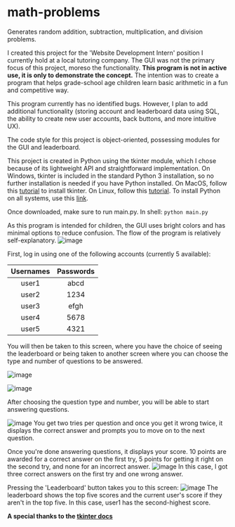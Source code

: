 # math-problems
Generates random addition, subtraction, multiplication, and division problems. 

I created this project for the 'Website Development Intern' position I currently hold at a local tutoring company. The GUI was not the primary focus of this project, moreso the functionality. __This program is not in active use, it is only to demonstrate the concept.__ The intention was to create a program that helps grade-school age children learn basic arithmetic in a fun and competitive way.

This program currently has no identified bugs. However, I plan to add additional functionality (storing account and leaderboard data using SQL, the ability to create new user accounts, back buttons, and more intuitive UX).

The code style for this project is object-oriented, possessing modules for the GUI and leaderboard.

This project is created in Python using the tkinter module, which I chose because of its lightweight API and straightforward implementation. On Windows, tkinter is included in the standard Python 3 installation, so no further installation is needed if you have Python installed.
On MacOS, follow this [tutorial](https://www.geeksforgeeks.org/how-to-install-tkinter-on-macos/) to install tkinter. 
On Linux, follow this [tutorial](https://www.geeksforgeeks.org/how-to-install-tkinter-on-linux/).
To install Python on all systems, use this [link](https://www.python.org/downloads/).

Once downloaded, make sure to run main.py.
In shell:
`python main.py`

As this program is intended for children, the GUI uses bright colors and has minimal options to reduce confusion. The flow of the program is relatively self-explanatory.
![image](https://github.com/akshay-p-123/math-problems/assets/80610931/13cb7d48-0cd5-4a32-ac09-89aeba56571b)

First, log in using one of the following accounts (currently 5 available):

 Usernames|Passwords 
 :----------:|:---------: 
 user1|abcd  
 user2|1234
 user3|efgh
 user4|5678
 user5|4321
 
You will then be taken to this screen, where you have the choice of seeing the leaderboard or being taken to another screen where you can choose the type and number of questions to be answered.


![image](https://github.com/akshay-p-123/math-problems/assets/80610931/69cb7aa2-e30b-45e5-bfe5-2f332e22cc0f)





![image](https://github.com/akshay-p-123/math-problems/assets/80610931/0820297a-d7e0-466a-b94e-7222849ab54c)






After choosing the question type and number, you will be able to start answering questions. 

![image](https://github.com/akshay-p-123/math-problems/assets/80610931/7b383306-bde0-4e51-bce6-b04293caa1fe)
You get two tries per question and once you get it wrong twice, it displays the correct answer and prompts you to move on to the next question. 




Once you're done answering questions, it displays your score. 10 points are awarded for a correct answer on the first try, 5 points for getting it right on the second try, and none for an incorrect answer. 
![image](https://github.com/akshay-p-123/math-problems/assets/80610931/3bc7648a-0cde-4e26-a8f8-ac54b17efc57)
In this case, I got three correct answers on the first try and one wrong answer.




Pressing the 'Leaderboard' button takes you to this screen:
![image](https://github.com/akshay-p-123/math-problems/assets/80610931/605b783c-aa9a-4564-8802-1b99f8def921)
The leaderboard shows the top five scores and the current user's score if they aren't in the top five. In this case, user1 has the second-highest score.





__A special thanks to the [tkinter docs](https://docs.python.org/3/library/tk.html)__



 
 
 
